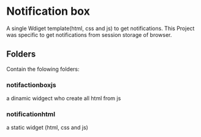 # Notification box
A single Wdiget template(html, css and js) to get notifications. This Project was specific to get notifications from session storage of browser.  

## Folders
Contain the folowing folders: 

### notifactionboxjs
a dinamic widgect who create all html from js 

### notificationhtml
a static widget (html, css and js)
